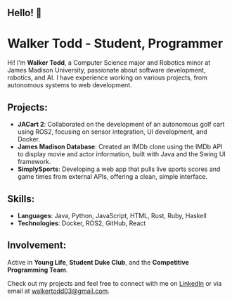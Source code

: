 ## Hello! 👋

# Walker Todd - Student, Programmer

Hi! I’m **Walker Todd**, a Computer Science major and Robotics minor at James Madison University, passionate about software development, robotics, and AI. I have experience working on various projects, from autonomous systems to web development.

## Projects:
- **JACart 2**: Collaborated on the development of an autonomous golf cart using ROS2, focusing on sensor integration, UI development, and Docker.
- **James Madison Database**: Created an IMDb clone using the IMDb API to display movie and actor information, built with Java and the Swing UI framework.
- **SimplySports**: Developing a web app that pulls live sports scores and game times from external APIs, offering a clean, simple interface.

## Skills:
- **Languages**: Java, Python, JavaScript, HTML, Rust, Ruby, Haskell
- **Technologies**: Docker, ROS2, GitHub, React

## Involvement:
Active in **Young Life**, **Student Duke Club**, and the **Competitive Programming Team**.

Check out my projects and feel free to connect with me on [LinkedIn](https://www.linkedin.com/in/walker-todd-83936a1b7/) or via email at [walkertodd03@gmail.com](mailto:walkertodd03@gmail.com).


